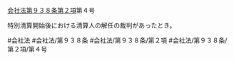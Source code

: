 [会社法第９３８条第２項](会社法＿＿＿＿第９３８条第２項)第４号

特別清算開始後における清算人の解任の裁判があったとき。


#会社法
#会社法/第９３８条
#会社法/第９３８条/第２項
#会社法/第９３８条/第２項/第４号
